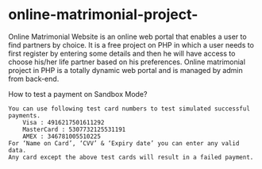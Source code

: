 # online-matrimonial-project-


Online Matrimonial Website is an online web portal that enables a user to find partners by choice.
It is a free project on PHP in which a user needs to 
first register by entering some details and 
then he will have access to choose his/her life 
partner based on his preferences.
Online matrimonial project in PHP is a totally dynamic web portal and is managed by admin from back-end.

How to test a payment on Sandbox Mode?

    You can use following test card numbers to test simulated successful payments.
        Visa : 4916217501611292
        MasterCard : 5307732125531191
        AMEX : 346781005510225
    For ‘Name on Card’, ‘CVV’ & ‘Expiry date’ you can enter any valid data.
    Any card except the above test cards will result in a failed payment.

